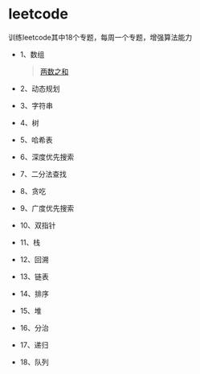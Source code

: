 # leetcode

训练leetcode其中18个专题，每周一个专题，增强算法能力
- 1、数组
  > [两数之和](https://github.com/Qiner0900/algorithm/issues/1)
- 2、动态规划
- 3、字符串
- 4、树
- 5、哈希表
- 6、深度优先搜索
- 7、二分法查找
- 8、贪吃
- 9、广度优先搜索

- 10、双指针
- 11、栈
- 12、回溯
- 13、链表
- 14、排序
- 15、堆
- 16、分治
- 17、递归
- 18、队列
